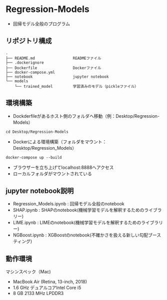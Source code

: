 # Regression-Models
* 回帰モデル全般のプログラム

## リポジトリ構成
```
.
├── README.md                 READMEファイル
├── .dockerignore    
├── Dockerfile                Dockerファイル
├── docker-compose.yml
├── notebook                  jupyter notebook
└── models                    
    └── trained_model         学習済みのモデル（pickleファイル）
```

## 環境構築

* Dockderfileがあるホスト側のフォルダへ移動（例：Desktop/Regression-Models）
```
cd Desktop/Regression-Models
```

* Dockerによる環境構築（フォルダをマウント：Desktop/Regression_Models）
```
docker-compose up --build
```

* ブラウザーを立ち上げてlocalhost:8888へアクセス
* ローカルフォルダがマウントされている

## jupyter notebook説明
* Regression_Models.ipynb : 回帰モデル全般のnotebook
* SHAP.ipynb : SHAPのnotebook(機械学習モデルを解釈するためのライブラリー)
* LIME.ipynb : LIMEのnotebook(機械学習モデルを解釈するためのライブラリー)
* NGBoost.ipynb : XGBoostのnotebook(不確かさを扱える新しい勾配ブースティング)

## 動作環境
マシンスペック（Mac)
- MacBook Air (Retina, 13-inch, 2018)
- 1.6 GHz デュアルコアIntel Core i5
- 8 GB 2133 MHz LPDDR3
